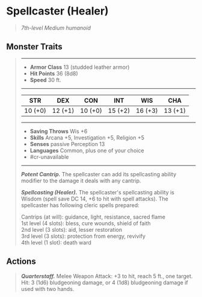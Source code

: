 # Spellcaster (Healer)
>*7th-level Medium humanoid*
## Monster Traits
>___
>- **Armor Class** 13 (studded leather armor)
>- **Hit Points** 36 (8d8)
>- **Speed** 30 ft.
>___
>|STR|DEX|CON|INT|WIS|CHA|
>|:---:|:---:|:---:|:---:|:---:|:---:|
>|10 (+0)|12 (+1)|10 (+0)|15 (+2)|16 (+3)|13 (+1)|
>___
>- **Saving Throws** Wis +6
>- **Skills** Arcana +5, Investigation +5, Religion +5
>- **Senses** passive Perception 13
>- **Languages** Common, plus one of your choice
>- #cr-unavailable
>___
>***Potent Cantrip.*** The spellcaster can add its spellcasting ability modifier to the damage it deals with any cantrip.  
>
>***Spellcasting (Healer).*** The spellcaster's spellcasting ability is Wisdom (spell save DC 14, +6 to hit with spell attacks). The spellcaster has following cleric spells prepared:  
>
>Cantrips (at will): guidance, light, resistance, sacred flame  
>1st level (4 slots): bless, cure wounds, shield of faith  
>2nd level (3 slots): aid, lesser restoration  
>3rd level (3 slots): protection from energy, revivify  
>4th level (1 slot): death ward  
>
## Actions
>***Quarterstaff.*** Melee Weapon Attack: +3 to hit, reach 5 ft., one target. Hit: 3 (1d6) bludgeoning damage, or 4 (1d8) bludgeoning damage if used with two hands.